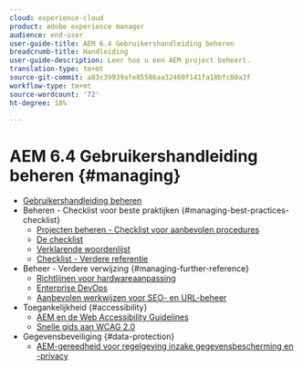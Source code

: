 ```yaml
---
cloud: experience-cloud
product: adobe experience manager
audience: end-user
user-guide-title: AEM 6.4 Gebruikershandleiding beheren
breadcrumb-title: Handleiding
user-guide-description: Leer hoe u een AEM project beheert.
translation-type: tm+mt
source-git-commit: a83c39939afe85586aa32460f141fa18bfc80a3f
workflow-type: tm+mt
source-wordcount: '72'
ht-degree: 18%

---
```



# AEM 6.4 Gebruikershandleiding beheren {#managing}

+ [Gebruikershandleiding beheren](home.md)
+ Beheren - Checklist voor beste praktijken {#managing-best-practices-checklist}
   + [Projecten beheren - Checklist voor aanbevolen procedures](best-practices.md)
   + [De checklist](best-practices-checklist.md)
   + [Verklarende woordenlijst](best-practices-glossary.md)
   + [Checklist - Verdere referentie](best-practices-further-reference.md)
+ Beheer - Verdere verwijzing {#managing-further-reference}
   + [Richtlijnen voor hardwareaanpassing](hardware-sizing-guidelines.md)
   + [Enterprise DevOps](enterprise-devops.md)
   + [Aanbevolen werkwijzen voor SEO- en URL-beheer](seo-and-url-management.md)
+ Toegankelijkheid {#accessibility}
   + [AEM en de Web Accessibility Guidelines](web-accessibility.md)
   + [Snelle gids aan WCAG 2.0](qg-wcag.md)
+ Gegevensbeveiliging {#data-protection}
   + [AEM-gereedheid voor regelgeving inzake gegevensbescherming en -privacy](data-protection-and-privacy.md)

